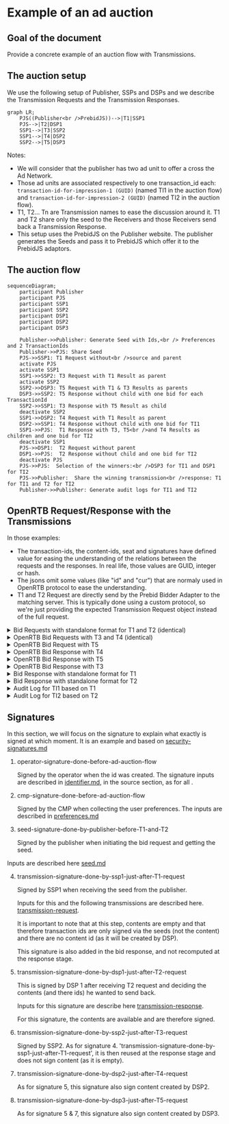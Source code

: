 # Example of an ad auction

## Goal of the document

Provide a concrete example of an auction flow with Transmissions.

## The auction setup 

We use the following setup of Publisher, SSPs and DSPs and we describe the Transmission Requests and the Transmission Responses.

```mermaid
graph LR;
    PJS((Publisher<br />PrebidJS))-->|T1|SSP1
    PJS-->|T2|DSP1
    SSP1-->|T3|SSP2
    SSP1-->|T4|DSP2
    SSP2-->|T5|DSP3
```

Notes:

* We will consider that the publisher has two ad unit to offer a cross the Ad Network.
* Those ad units are associated respectively to one transaction_id each: `transaction-id-for-impression-1 (GUID)` (named TI1 in the auction flow) and `transaction-id-for-impression-2 (GUID)` (named TI2 in the auction flow).
* T1, T2... Tn are Transmission names to ease the discussion around it. T1 and T2 share only the seed to the Receivers and those Receivers send back a Transmission Response.
* This setup uses the PrebidJS on the Publisher website. The publisher generates the Seeds and pass it to PrebidJS which offer it to the PrebidJS adaptors. 

## The auction flow

```mermaid
sequenceDiagram;
    participant Publisher
    participant PJS
    participant SSP1
    participant SSP2
    participant DSP1
    participant DSP2
    participant DSP3

    Publisher->>Publisher: Generate Seed with Ids,<br /> Preferences and 2 TransactionIds
    Publisher->>PJS: Share Seed
    PJS->>SSP1: T1 Request without<br />source and parent
    activate PJS
    activate SSP1
    SSP1->>SSP2: T3 Request with T1 Result as parent
    activate SSP2    
    SSP2->>DSP3: T5 Request with T1 & T3 Results as parents
    DSP3->>SSP2: T5 Response without child with one bid for each TransactionId
    SSP2->>SSP1: T3 Response with T5 Result as child
    deactivate SSP2
    SSP1->>DSP2: T4 Request with T1 Result as parent
    DSP2->>SSP1: T4 Response without child with one bid for TI1
    SSP1->>PJS:  T1 Response with T3, T5<br />and T4 Results as children and one bid for TI2
    deactivate SSP1
    PJS->>DSP1:  T2 Request without parent
    DSP1->>PJS:  T2 Response without child and one bid for TI2
    deactivate PJS
    PJS->>PJS:  Selection of the winners:<br />DSP3 for TI1 and DSP1 for TI2
    PJS->>Publisher:  Share the winning transmission<br />response: T1 for TI1 and T2 for TI2
    Publisher->>Publisher: Generate audit logs for TI1 and TI2
```

## OpenRTB Request/Response with the Transmissions

In those examples:
* The transaction-ids, the content-ids, seat and signatures have defined value for easing the understanding of the relations between the requests and the responses. In real life, those values are GUID, integer or hash.
* The jsons omit some values (like "id" and "cur") that are normaly used in OpenRTB protocol to ease the understanding.
* T1 and T2 Request are directly send by the Prebid Bidder Adapter to the matching server. This is typically done using a custom protocol, so we're just providing the expected Transmission Request object instead of the full request.

<details>
<summary>Bid Requests with standalone format for T1 and T2 (identical)</summary>

T1 and T2 are send by PrebidJS Bidder Adapter. Therefore, the format is different from OpenRTB protocol. It is custom format that keep all the information of the Transmission in it.
    
Your bidder adapter should add the following to your current protocol:
        
1. A transaction id for each ad unit,
2. The OneKey id and preferences,
3. The seed.

Examples are given below:
<!--partial-begin { "files": [ "ad-auction-example-T1-T2-request-standalone.md" ] } -->
<!-- ⚠️ GENERATED CONTENT - DO NOT MODIFY DIRECTLY ⚠️ -->
Transaction ids:
```JSOn

"adunits": [
        {
            "banner": {
                "h": 250,
                "w": 300,
                "pos": 0
            },
            "paf_transaction_id": "transaction-id-for-impression-1 (GUID)"
        },
        {
            "banner": {
                "h": 250,
                "w": 300,
                "pos": 1
            },
            "paf_transaction_id": "transaction-id-for-impression-2 (GUID)"
        }
    ]
```

Ids and preferences:
```JSON

"PAF_identifiers": {
                    "version": "0.1",
                    "type": "paf_browser_id",
                    "value": "7435313e-caee-4889-8ad7-0acd0114ae3c",
                    "source": {
                        "domain": "operator0.com",
                        "timestamp": 1639580000,
                        "signature": "operator-signature-done-before-ad-auction-flow"
                        }
                    }
"PAF_preferences": {
                    "version": "0.1",
                    "data": { 
                        "use_browsing_for_personalization": true 
                    },
                    "source": {
                        "domain": "cmp1.com",
                        "timestamp": 1639581000,
                        "signature": "cmp-signature-done-before-ad-auction-flow"
                }
}
```
The seed:
```JSON

"seed": {
            "version": "0.1",
            "transaction_ids": [ 
                "transaction-id-for-impression-1 (GUID)", 
                "transaction-id-for-impression-2 (GUID)" 
            ],
            "publisher": "publisher.com",
            "source": {
                "domain": "publisher.com",
                "timestamp": 1639582000,
                "signature": "seed-signature-done-by-publisher-before-T1-and-T2"
            }
        }
        
```
<!--partial-end-->   
    
</details>

<details>
<summary>OpenRTB Bid Requests with T3 and T4 (identical)</summary>

T3 and T4 are within OpenRTB Bid Requests. Therefore, the format of OpenRTB is used here.
The Sender, SSP1, generates its Transmission Result with a signature and adds it to the `parents` object.

<!--partial-begin { "files": [ "ad-auction-example-T3-T4-request.md" ]} -->
<!-- ⚠️ GENERATED CONTENT - DO NOT MODIFY DIRECTLY ⚠️ -->
```JSON
{
    "imp": [
        {
            "id": "1",
            "banner": {
                "h": 250,
                "w": 300,
                "pos": 0
            },
            "ext": {
                "data": {
                    "paf": {
                        "transaction_id": "transaction-id-for-impression-1"
                    }
                }
            }
        },
        {
            "id": "2",
            "banner": {
                "h": 250,
                "w": 300,
                "pos": 1
            },
            "ext": {
                "data": {
                    "paf": {
                        "transaction_id": "transaction-id-for-impression-2"
                    }
                }
            }
        }
    ],
    "user": {
        "id": "55816b39711f9b5acf3b90e313ed29e51665623f",
         "ext":
         {
            "eids": 
            [
                {
                    "source": "paf",
                    "uids": [
                        {
                            "source": "paf",
                            "atype": 1,
                            "id": "7435313e-caee-4889-8ad7-0acd0114ae3c",
                            "ext": 
                            {
                                "version": "0.1",
                                "type": "paf_browser_id",
                                "source": {
                                    "domain": "operator0.com",
                                    "timestamp": 1639580000,
                                    "signature": "operator-signature-done-before-ad-auction-flow"
                                }
                            }
                        }
                    ],
                    "ext": {
                        "preferences": {
                            "version": "0.1",
                            "data": { 
                                "use_browsing_for_personalization": true 
                            },
                            "source": {
                                "domain": "cmp1.com",
                                "timestamp": 1639581000,
                                "signature": "cmp-signature-done-before-ad-auction-flow"
                            }
                        }
                    }
                }
            ],
            "paf": {
                "transmission": {
                    "seed": {
                        "version": "0.1",
                        "transaction_ids": [ 
                            "transaction-id-for-impression-1 (GUID)", 
                            "transaction-id-for-impression-2 (GUID)" 
                        ],
                        "publisher": "publisher.com",
                        "source": {
                            "domain": "publisher.com",
                            "timestamp": 1639582000,
                            "signature": "seed-signature-done-by-publisher-before-T1-and-T2"
                        }
                    },
                    "parents": [
                        {
                            "version": "0.1",
                            "receiver": "ssp1.com",
                            "contents": [],
                            "status": "success",
                            "details": "",
                            "source": {
                                "domain": "ssp1.com",
                                "timestamp": 1639581000,
                                "signature": "transmission-signature-done-by-ssp1-just-after-T1-request"
                            }
                        }
                    ]
                }
            }
        }
    }
}
```
<!--partial-end-->
</details>

<details>
<summary>OpenRTB Bid Request with T5</summary>


T5 is within an OpenRTB Bid Request and respects its protocol.
The Sender, SSP2, generates its Transmission Result with a signature and adds it to the `parents` object which contains already the Transmission Result of T1.

<!--partial-begin { "files": [ "ad-auction-example-T5-request.json" ], "block": "json" } -->
<!-- ⚠️ GENERATED CONTENT - DO NOT MODIFY DIRECTLY ⚠️ -->
```json
{
    "imp": [
        {
            "id": "1",
            "banner": {
                "h": 250,
                "w": 300,
                "pos": 0
            },
            "ext": {
                "data": {
                    "paf": {
                        "transaction_id": "transaction-id-for-impression-1 (GUID)"
                    }
                }
            }
        },
        {
            "id": "2",
            "banner": {
                "h": 250,
                "w": 300,
                "pos": 1
            },
            "ext": {
                "data": {
                    "paf": {
                        "transaction_id": "transaction-id-for-impression-2 (GUID)"
                    }
                }
            }
        }
    ],
    "user": {
        "id": "55816b39711f9b5acf3b90e313ed29e51665623f",
         "ext":
         {
            "eids": 
            [
                {
                    "source": "paf",
                    "uids": [
                        {
                            "source": "paf",
                            "atype": 1,
                            "id": "7435313e-caee-4889-8ad7-0acd0114ae3c",
                            "ext": 
                            {
                                "version": "0.1",
                                "type": "paf_browser_id",
                                "source": {
                                    "domain": "operator0.com",
                                    "timestamp": 1639580000,
                                    "signature": "operator-signature-done-before-ad-auction-flow"
                                }
                            }
                        }
                    ],
                    "ext": {
                        "preferences": {
                            "version": "0.1",
                            "data": { 
                                "use_browsing_for_personalization": true 
                            },
                            "source": {
                                "domain": "cmp1.com",
                                "timestamp": 1639581000,
                                "signature": "cmp-signature-done-before-ad-auction-flow"
                            }
                        }
                    }
                }
            ],
            "paf": {
                "transmission": {
                    "seed": {
                        "version": "0.1",
                        "transaction_ids": [ 
                            "transaction-id-for-impression-1", 
                            "transaction-id-for-impression-2"
                        ],
                        "publisher": "publisher.com",
                        "source": {
                            "domain": "publisher.com",
                            "timestamp": 1639582000,
                            "signature": "seed-signature-done-by-publisher-before-T1-and-T2"
                        }
                    },
                    "parents": [
                        {
                            "version": "0.1",
                            "receiver": "ssp1.com",
                            "contents": [],
                            "status": "success",
                            "details": "",
                            "source": {
                                "domain": "ssp1.com",
                                "timestamp": 1639581000,
                                "signature": "transmission-signature-done-by-ssp1-just-after-T1-request"
                            }
                        },
                        {
                            "version": "0.1",
                            "receiver": "ssp2.com",
                            "contents": [],
                            "status": "success",
                            "details": "",
                            "source": {
                                "domain": "ssp2.com",
                                "timestamp": 1639581000,
                                "signature": "transmission-signature-done-by-ssp2-just-after-T3-request"
                            }
                        }
                    ]
                }
            }
        }
    }
}
```
<!--partial-end-->
</details>

<details>
<summary>OpenRTB Bid Response with T4</summary>

<!--partial-begin { "files": [ "ad-auction-example-T4-response.json" ], "block": "json" } -->
<!-- ⚠️ GENERATED CONTENT - DO NOT MODIFY DIRECTLY ⚠️ -->
```json
{
    "ext": {
        "paf": {
            "transmission": {
                "version": "0.1",
                "contents": [
                    {
                        "transaction_id": "transaction-id-for-impression-1 (GUID)",
                        "content_id": "dsp2-content-id-for-impression-1 (GUID)"
                    }
                ],
                "status": "success",
                "details": "",
                "receiver": "dsp2.com",
                "source": {
                    "domain": "dsp2.com",
                    "timestamp": 1639589531,
                    "signature": "transmission-signature-done-by-dsp2-just-after-T4-request"
                },
                "children": [
                ]
            }
        }
    },
    "seatbid": [
        {
            "seat": "513 (DSP2)",
            "bid": [
                {
                    "id": "1",
                    "impid": "1",
                    "price": 1,
                    "nurl": "http://adserver2.com/winnotice?impid=102",
                    "iurl": "http://adserver2.com/pathtosampleimage",
                    "adomain": [ "advertiserdomain2.com" ],
                    "cid": "campaign2",
                    "crid": "creative2",
                    "attr": [ 1, 2, 3, 4, 5, 6, 7, 12 ],
                    "ext": {
                        "paf" : {
                            "content_id": "dsp2-content-id-for-impression-1 (GUID)"
                        }
                    }
                }
            ]
        }
    ]
}
```
<!--partial-end-->
</details>

<details>
<summary>OpenRTB Bid Response with T5</summary>

<!--partial-begin { "files": [ "ad-auction-example-T5-response.json" ], "block": "json" } -->
<!-- ⚠️ GENERATED CONTENT - DO NOT MODIFY DIRECTLY ⚠️ -->
```json
{
    "ext": {
        "paf": {
            "transmission": {
                "version": "0.1",
                "contents": [
                    {
                        "transaction_id": "transaction-id-for-impression-1 (GUID)",
                        "content_id": "dsp3-content-id-for-impression-1 (GUID)"
                    },
                    {
                        "transaction_id": "transaction-id-for-impression-2 (GUID)",
                        "content_id": "dsp3-content-id-for-impression-2 (GUID)"
                    }
                ],
                "status": "success",
                "details": "",
                "receiver": "dsp3.com",
                "source": {
                    "domain": "dsp3.com",
                    "timestamp": 1639589531,
                    "signature": "transmission-signature-done-by-dsp3-just-after-T5-request"
                },
                "children": [
                ]
            }
        }
    },
    "seatbid": [
        {
            "seat": "512 (DSP3)",
            "bid": [
                {
                    "id": "1",
                    "impid": "1",
                    "price": 6,
                    "nurl": "http://adserver31.com/winnotice?impid=102",
                    "iurl": "http://adserver31.com/pathtosampleimage",
                    "adomain": [ "advertiserdomain31.com" ],
                    "cid": "campaign31",
                    "crid": "creative31",
                    "attr": [ 1, 2, 3, 4, 5, 6, 7, 12 ],
                    "ext": {
                        "paf" : {
                            "content_id": "dsp3-content-id-for-impression-1 (GUID)"
                        }
                    }
                },
                {
                    "id": "2",
                    "impid": "2",
                    "price": 2,
                    "nurl": "http://adserver32.com/winnotice?impid=102",
                    "iurl": "http://adserver32.com/pathtosampleimage",
                    "adomain": [ "advertiserdomain32.com" ],
                    "cid": "campaign32",
                    "crid": "creative32",
                    "attr": [ 1, 2, 3, 4, 5, 6, 7, 12 ],
                    "ext": {
                        "paf" : {
                            "content_id": "dsp3-content-id-for-impression-2 (GUID)"
                        }
                    }
                }
            ]
        }
    ]
}
```
<!--partial-end-->
</details>

<details>
<summary>OpenRTB Bid Response with T3</summary>

<!--partial-begin { "files": [ "ad-auction-example-T3-response.json" ], "block": "json" } -->
<!-- ⚠️ GENERATED CONTENT - DO NOT MODIFY DIRECTLY ⚠️ -->
```json
{
    "ext": {
        "paf": {
            "transmission": {
                "version": "0.1",
                "contents": [
                ],
                "status": "success",
                "details": "",
                "receiver": "ssp2.com",
                "source": {
                    "domain": "ssp2.com",
                    "timestamp": 1639589531,
                    "signature": "asfdef14b4f057c2a2a86d320e2454fc0c60df4645518d993b5f40019dssda"
                },
                "children": [
                    {
                        "version": "0.1",
                        "contents": [
                            {
                                "transaction_id": "transaction-id-for-impression-1 (GUID)",
                                "content_id": "dsp3-content-id-for-impression-1 (GUID)"
                            },
                            {
                                "transaction_id": "transaction-id-for-impression-2 (GUID)",
                                "content_id": "dsp3-content-id-for-impression-2 (GUID)"
                            }
                        ],
                        "status": "success",
                        "details": "",
                        "receiver": "dsp3.com",
                        "source": {
                            "domain": "dsp3.com",
                            "timestamp": 1639589531,
                            "signature": "transmission-signature-done-by-dsp3-just-after-T5-request"
                        },
                        "children": [
                        ]
                    }
                ]
            }
        }
    },
    "seatbid": [
        {
            "seat": "512 (DSP3)",
            "bid": [
                {
                    "id": "1",
                    "impid": "1",
                    "price": 6,
                    "nurl": "http://adserver31.com/winnotice?impid=102",
                    "iurl": "http://adserver31.com/pathtosampleimage",
                    "adomain": [ "advertiserdomain31.com" ],
                    "cid": "campaign31",
                    "crid": "creative31",
                    "attr": [ 1, 2, 3, 4, 5, 6, 7, 12 ],
                    "ext": {
                        "paf" : {
                            "content_id": "dsp3-content-id-for-impression-1 (GUID)"
                        }
                    }
                },
                {
                    "id": "2",
                    "impid": "2",
                    "price": 2,
                    "nurl": "http://adserver32.com/winnotice?impid=102",
                    "iurl": "http://adserver32.com/pathtosampleimage",
                    "adomain": [ "advertiserdomain32.com" ],
                    "cid": "campaign32",
                    "crid": "creative32",
                    "attr": [ 1, 2, 3, 4, 5, 6, 7, 12 ],
                    "ext": {
                        "paf" : {
                            "content_id": "dsp3-content-id-for-impression-2 (GUID)"
                        }
                    }
                }
            ]
        }
    ]
}
```
<!--partial-end-->
</details>

<details>
<summary>Bid Response with standalone format for T1</summary>

<!--partial-begin { "files": [ "ad-auction-example-T1-response-standalone.json" ], "block": "json" } -->
<!-- ⚠️ GENERATED CONTENT - DO NOT MODIFY DIRECTLY ⚠️ -->
```json
{
    "paf_transmission": {
        "version": "0.1",
        "contents": [
        ],
        "status": "success",
        "details": "",
        "receiver": "ssp1.com",
        "source": {
            "domain": "ssp1.com",
            "timestamp": 1639589531,
            "signature": "transmission-signature-done-by-ssp1-just-after-T1-request"
        },
        "children": [
            {
                "version": "0.1",
                "contents": [
                ],
                "status": "success",
                "details": "",
                "receiver": "ssp2.com",
                "source": {
                    "domain": "ssp2.com",
                    "timestamp": 1639589531,
                    "signature": "transmission-signature-done-by-ssp2-just-after-T3-request"
                },
                "children": [
                    {
                        "version": "0.1",
                        "contents": [
                            {
                                "transaction_id": "transaction-id-for-impression-1 (GUID)",
                                "content_id": "dsp3-content-id-for-impression-1 (GUID)"
                            },
                            {
                                "transaction_id": "transaction-id-for-impression-2 (GUID)",
                                "content_id": "dsp3-content-id-for-impression-2 (GUID)"
                            }
                        ],
                        "status": "success",
                        "details": "",
                        "receiver": "dsp3.com",
                        "source": {
                            "domain": "dsp3.com",
                            "timestamp": 1639589531,
                            "signature": "transmission-signature-done-by-dsp3-just-after-T5-request"
                        },
                        "children": [
                        ]
                    }
                ]
            },
            {
                "version": "0.1",
                "contents": [
                    {
                        "transaction_id": "transaction-id-for-impression-1 (GUID)",
                        "content_id": "dsp2-content-id-for-impression-1 (GUID)"
                    }
                ],
                "status": "success",
                "details": "",
                "receiver": "dsp2.com",
                "source": {
                    "domain": "dsp2.com",
                    "timestamp": 1639589531,
                    "signature": "transmission-signature-done-by-dsp2-just-after-T4-request"
                },
                "children": [
                ]
            }
        ]
    },
    "bid": [
        {
            "impid": "1",
            "price": 6,
            "nurl": "http://adserver31.com/winnotice?impid=102",
            "iurl": "http://adserver31.com/pathtosampleimage",
            "adomain": [ "advertiserdomain31.com" ],
            "cid": "campaign31",
            "crid": "creative31",
            "attr": [ 1, 2, 3, 4, 5, 6, 7, 12 ],
            "paf_content_id": "dsp3-content-id-for-impression-1 (GUID)"
        },
        {
            "impid": "2",
            "price": 2,
            "nurl": "http://adserver32.com/winnotice?impid=102",
            "iurl": "http://adserver32.com/pathtosampleimage",
            "adomain": [ "advertiserdomain32.com" ],
            "cid": "campaign32",
            "crid": "creative32",
            "attr": [ 1, 2, 3, 4, 5, 6, 7, 12 ],
            "paf_content_id": "dsp3-content-id-for-impression-2 (GUID)"
        },
        {
            "impid": "1",
            "price": 1,
            "nurl": "http://adserver2.com/winnotice?impid=102",
            "iurl": "http://adserver2.com/pathtosampleimage",
            "adomain": [ "advertiserdomain2.com" ],
            "cid": "campaign2",
            "crid": "creative2",
            "attr": [ 1, 2, 3, 4, 5, 6, 7, 12 ],
            "paf_content_id": "dsp2-content-id-for-impression-1 (GUID)"
        }
    ]
}
```
<!--partial-end-->
</details>

<details>
<summary>Bid Response with standalone format for T2</summary>

<!--partial-begin { "files": [ "ad-auction-example-T2-response-standalone.json" ], "block": "json" } -->
<!-- ⚠️ GENERATED CONTENT - DO NOT MODIFY DIRECTLY ⚠️ -->
```json
{
    "paf_transmission": {
        "version": "0.1",
        "contents": [
            {
                "transaction_id": "transaction-id-for-impression-2 (GUID)",
                "content_id": "dsp1-content-id-for-impression-2 (GUID)"
            }
        ],
        "status": "success",
        "details": "",
        "receiver": "dsp1.com",
        "source": {
            "domain": "dsp1.com",
            "timestamp": 1639589531,
            "signature": "transmission-signature-done-by-dsp1-just-after-T2-request"
        },
        "children": [
        ]
    },
    "seatbid": [
        {
            "seat": "555 (DSP1)",
            "bid": [
                {
                    "id": "2",
                    "impid": "2",
                    "price": 5,
                    "nurl": "http://adserver12.com/winnotice?impid=102",
                    "iurl": "http://adserver12.com/pathtosampleimage",
                    "adomain": [ "advertiserdomain12.com" ],
                    "cid": "campaign12",
                    "crid": "creative12",
                    "attr": [ 1, 2, 3, 4, 5, 6, 7, 12 ],
                    "ext": {
                        "paf" : {
                            "content_id": "dsp1-content-id-for-impression-2 (GUID)"
                        }
                    }
                }
            ]
        }
    ]
}
```
<!--partial-end-->
</details>

<details>
<summary>Audit Log for TI1 based on T1</summary>
PrebidJS has selected DSP3 as a winner. Therefore, it uses all the Transmissions that was in the path between the publisher and DSP3. The Audit Log is created accordingly with only T1, T3 and T5.

```mermaid
graph LR;
    PJS((Publisher<br />PrebidJS))-->|T1|SSP1
    SSP1-->|T3|SSP2
    SSP2-->|T5|DSP3
```


<!--partial-begin { "files": [ "ad-auction-example-TI1-audit-log.json" ], "block": "json" } -->
<!-- ⚠️ GENERATED CONTENT - DO NOT MODIFY DIRECTLY ⚠️ -->
```json
{
    "data": {
        "identifiers": [
            {
                "version": "0.1",
                "type": "paf_browser_id",
                "value": "7435313e-caee-4889-8ad7-0acd0114ae3c",
                "source": {
                    "domain": "operator0.com",
                    "timestamp": 1639589531,
                    "signature": "operator-signature-done-before-ad-auction-flow"
                }
            }
        ],
        "preferences": {
            "version": "0.1",
            "data": { 
                "use_browsing_for_personalization": true 
            },
            "source": {
                "domain": "cmp1.com",
                "timestamp": 1639589531,
                "signature": "cmp-signature-done-before-ad-auction-flow"
            }
        }
    },
    "seed": {
        "version": "0.1",
        "transaction_ids": [ 
            "transaction-id-for-impression-1 (GUID)", 
            "transaction-id-for-impression-2 (GUID)" 
        ],
        "publisher": "publisher.com",
        "source": {
            "domain": "publisher.com",
            "timestamp": 1639582000,
            "signature": "seed-signature-done-by-publisher-before-T1-and-T2"
        }
    },
    "transaction_id": "transaction-id-for-impression-1 (GUID)",
    "transmissions": [
        {
            "version": "0.1",
            "contents": [
            ],
            "status": "success",
            "details": "",
            "receiver": "ssp1.com",
            "source": {
                "domain": "ssp1.com",
                "timestamp": 1639589531,
                "signature": "transmission-signature-done-by-ssp1-just-after-T1-request"
            }
        },
        {
            "version": "0.1",
            "contents": [
            ],
            "status": "success",
            "details": "",
            "receiver": "ssp2.com",
            "source": {
                "domain": "ssp2.com",
                "timestamp": 1639589531,
                "signature": "transmission-signature-done-by-ssp2-just-after-T3-request"
            }
        },
        {
            "version": "0.1",
            "contents": [
                {
                    "transaction_id": "transaction-id-for-impression-1 (GUID)",
                    "content_id": "dsp3-content-id-for-impression-1 (GUID)"
                },
                {
                    "transaction_id": "transaction-id-for-impression-2 (GUID)",
                    "content_id": "dsp3-content-id-for-impression-2 (GUID)"
                }
            ],
            "status": "success",
            "details": "",
            "receiver": "dsp3.com",
            "source": {
                "domain": "dsp3.com",
                "timestamp": 1639589531,
                "signature": "transmission-signature-done-by-dsp3-just-after-T5-request"
            }
        }
    ]
}
```
<!--partial-end-->
</details>

<details>
<summary>Audit Log for TI2 based on T2</summary>

For the second Ad Unit, PrebidJs as selected DSP1 as a winner. Here there is only one Transmission between the Publisher and DSP1. The Audit Log is created accordingly with only T2. 

```mermaid
graph LR;
    PJS((Publisher<br />PrebidJS))-->|T2|DSP1
```

<!--partial-begin { "files": [ "ad-auction-example-TI2-audit-log.json" ], "block": "json" } -->
<!-- ⚠️ GENERATED CONTENT - DO NOT MODIFY DIRECTLY ⚠️ -->
```json
{
    "data": {
        "identifiers": [
            {
                "version": "0.1",
                "type": "paf_browser_id",
                "value": "7435313e-caee-4889-8ad7-0acd0114ae3c",
                "source": {
                    "domain": "operator0.com",
                    "timestamp": 1639589531,
                    "signature": "operator-signature-done-before-ad-auction-flow"
                }
            }
        ],
        "preferences": {
            "version": "0.1",
            "data": { 
                "use_browsing_for_personalization": true 
            },
            "source": {
                "domain": "cmp1.com",
                "timestamp": 1639589531,
                "signature": "cmp-signature-done-before-ad-auction-flow"
            }
        }
    },
    "seed": {
        "version": "0.1",
        "transaction_ids": [ 
            "transaction-id-for-impression-1", 
            "transaction-id-for-impression-2" 
        ],
        "publisher": "publisher.com",
        "source": {
            "domain": "publisher.com",
            "timestamp": 1639582000,
            "signature": "seed-signature-done-by-publisher-before-T1-and-T2"
        }
    },
    "transaction_id": "transaction-id-for-impression-2 (GUID)",
    "transmissions": [
        {
            "version": "0.1",
            "contents": [
                {
                    "transaction_id": "transaction-id-for-impression-2 (GUID)",
                    "content_id": "dsp1-content-id-for-impression-2 (GUID)"
                }
            ],
            "status": "success",
            "details": "",
            "receiver": "dsp1.com",
            "source": {
                "domain": "dsp1.com",
                "timestamp": 1639589531,
                "signature": "transmission-signature-done-by-dsp1-just-after-T2-request"
            }
        }
    ]
}
```
<!--partial-end-->
</details>

## Signatures

In this section, we will focus on the signature to explain what exactly is signed at which moment. It is an example and based on [security-signatures.md](security-signatures.md)

1. operator-signature-done-before-ad-auction-flow

    Signed by the operator when the id was created.
    The signature inputs are described in [identifier.md](./model/identifier.md), in the source section, as for all .

2. cmp-signature-done-before-ad-auction-flow

    Signed by the CMP when collecting the user preferences. 
    The inputs are described in [preferences.md](./model/preferences.md)

3. seed-signature-done-by-publisher-before-T1-and-T2

    Signed by the publisher when initiating the bid request and getting the seed.

Inputs are described here [seed.md](./model/seed.md)

4. transmission-signature-done-by-ssp1-just-after-T1-request

    Signed by SSP1 when receiving the seed from the publisher.

    Inputs for this and the following transmissions are described here. [transmission-request](./model/transmission-request.md). 

    It is important to note that at this step, contents are empty and that therefore transaction ids are only signed via the seeds (not the content) and there are no content id (as it will be created by DSP).

    This signature is also added in the bid response, and not recomputed at the response stage.

5. transmission-signature-done-by-dsp1-just-after-T2-request
    
    This is signed by DSP 1 after receiving T2 request and deciding the contents (and there ids) he wanted to send back.
    
    Inputs for this signature are describe here [transmission-response](./model/transmission-response.md).
    
    For this signature, the contents are available and are therefore signed.

6. transmission-signature-done-by-ssp2-just-after-T3-request

    Signed by SSP2. As for signature 4. 'transmission-signature-done-by-ssp1-just-after-T1-request', it is then reused at the response stage and does not sign content (as it is empty).


7. transmission-signature-done-by-dsp2-just-after-T4-request

    As for signature 5, this signature also sign content created by DSP2.


8. transmission-signature-done-by-dsp3-just-after-T5-request

    As for signature 5 & 7, this signature also sign content created by DSP3.

